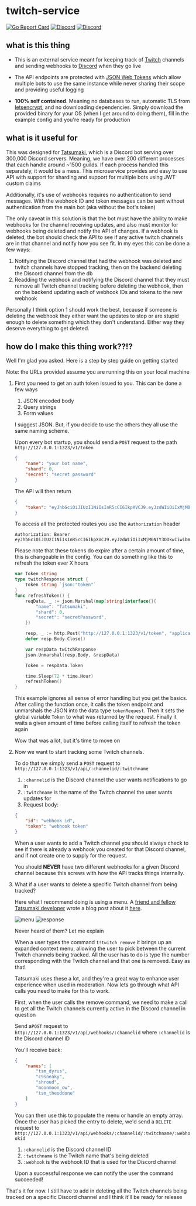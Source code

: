 # twitch-service

[![Go Report Card](https://goreportcard.com/badge/github.com/ThyLeader/twitch-service)](https://goreportcard.com/report/github.com/ThyLeader/twitch-service) [![Discord](https://discordapp.com/api/guilds/173184118492889089/widget.png)](https://discord.gg/tatsumaki) [![Discord](https://img.shields.io/badge/Discord-thy%238914-blue.svg)](https://discord.gg/tatsumaki)

## what is this thing

* This is an external service meant for keeping track of [Twitch](https://twitch.tv) channels and sending webhooks to [Discord](https://discordapp.com) when they go live

* The API endpoints are protected with [JSON Web Tokens](https://jwt.io) which allow multiple bots to use the same instance while never sharing their scope and providing useful logging

* **100% self contained**. Meaning no databases to run, automatic TLS from [letsencrypt](https://letsencrypt.org/), and no downloading dependencies. Simply download the provided binary for your OS (when I get around to doing them), fill in the example config and you're ready for production

## what is it useful for

This was designed for [Tatsumaki](https://tatsumaki.xyz), which is a Discord bot serving over 300,000 Discord servers. Meaning, we have over 200 different processes that each handle around ~1500 guilds. If each process handled this separately, it would be a mess. This microservice provides and easy to use API with support for sharding and support for multiple bots using JWT custom claims

Additionally, it's use of webhooks requires no authentication to send messages. With the webhook ID and token messages can be sent without authentication from the main bot (aka without the bot's token)

The only caveat in this solution is that the bot must have the ability to make webhooks for the channel receiving updates, and also must monitor for webhooks being deleted and notify the API of changes. If a webhook is deleted, the bot should check the API to see if any active twitch channels are in that channel and notify how you see fit. In my eyes this can be done a few ways:

1. Notifying the Discord channel that had the webhook was deleted and twitch channels have stopped tracking, then on the backend deleting the Discord channel from the db
1. Readding the webhook and notifying the Discord channel that they must remove all Twitch channel tracking before deleting the webhook, then on the backend updating each of webhook IDs and tokens to the new webhook

Personally I think option 1 should work the best, because if someone is deleting the webhook they either want the updates to stop or are stupid enough to delete something which they don't understand. Either way they deserve everything to get deleted.

## how do I make this thing work??!?

Well I'm glad you asked. Here is a step by step guide on getting started

Note: the URLs provided assume you are running this on your local machine

1. First you need to get an auth token issued to you. This can be done a few ways
    1. JSON encoded body
    1. Query strings
    1. Form values

    I suggest JSON. But, if you decide to use the others they all use the same naming scheme.

    Upon every bot startup, you should send a `POST` request to the path `http://127.0.0.1:1323/v1/token`

    ```JSON
    {
        "name": "your bot name",
        "shard": 0,
        "secret": "secret password"
    }
    ```

    The API will then return

    ```JSON
    {
        "token": "eyJhbGciOiJIUzI1NiIsInR5cCI6IkpXVCJ9.eyJzdWIiOiIxMjM0NTY3ODkwIiwibmFtZSI6IkpvaG4gRG9lIiwiYWRtaW4iOnRydWV9.TJVA95OrM7E2cBab30RMHrHDcEfxjoYZgeFONFh7HgQ"
    }
    ```

    To access all the protected routes you use the `Authorization` header

    ```Header
    Authorization: Bearer eyJhbGciOiJIUzI1NiIsInR5cCI6IkpXVCJ9.eyJzdWIiOiIxMjM0NTY3ODkwIiwibmFtZSI6IkpvaG4gRG9lIiwiYWRtaW4iOnRydWV9.TJVA95OrM7E2cBab30RMHrHDcEfxjoYZgeFONFh7HgQ
    ```

    Please note that these tokens do expire after a certain amount of time, this is changeable in the config. You can do something like this to refresh the token ever X hours

    ```Go
    var Token string
    type twitchResponse struct {
        Token string `json:"token"`
    }
    func refreshToken() {
        reqData, _ := json.Marshal(map[string]interface{}{
            "name": "Tatsumaki",
            "shard": 0,
            "secret": "secretPassword",
        })

        resp, _ := http.Post("http://127.0.0.1:1323/v1/token", "application/json", bytes.NewBuffer(reqData))
        defer resp.Body.Close()

        var respData twitchResponse
        json.Unmarshal(resp.Body, &respData)

        Token = respData.Token

        time.Sleep(72 * time.Hour)
        refreshToken()
    }
    ```

    This example ignores all sense of error handling but you get the basics. After calling the function once, it calls the token endpoint and unmarshals the JSON into the data type `tokenRequest`. Then it sets the global variable `Token` to what was returned by the request. Finally it waits a given amount of time before calling itself to refresh the token again

    Wow that was a lot, but it's time to move on

1. Now we want to start tracking some Twitch channels.

    To do that we simply send a `POST` request to `http://127.0.0.1:1323/v1/api/:channelid/:twitchname`

    1. `:channelid` is the Discord channel the user wants notifications to go in
    1. `:twitchname` is the name of the Twitch channel the user wants updates for
    1. Request body:

    ```json
    {
        "id": "webhook id",
        "token": "webhook token"
    }
    ```

    When a user wants to add a Twitch channel you should always check to see if there is already a webhook you created for that Discord channel, and if not create one to supply for the request.

    You should __**NEVER**__ have two different webhooks for a given Discord channel because this screws with how the API tracks things internally.

1. What if a user wants to delete a specific Twitch channel from being tracked?

    Here what I recommend doing is using a menu. A [friend and fellow Tatsumaki developer](https://pyraxo.moe/) wrote a blog post about it [here](https://blog.pyraxo.moe/2017/01/bot-menus/).

    ![menu](https://cdn.discordapp.com/attachments/309741345264631818/377027893580005376/unknown.png)
    ![response](https://cdn.discordapp.com/attachments/309741345264631818/377029933270040577/unknown.png)

    Never heard of them? Let me explain

    When a user types the command `t!twitch remove` it brings up an expanded context menu, allowing the user to pick between the current Twitch channels being tracked. All the user has to do is type the number corresponding with the Twitch channel and that one is removed. Easy as that!

    Tatsumaki uses these a lot, and they're a great way to enhance user experience when used in moderation. Now lets go through what API calls you need to make for this to work.

    First, when the user calls the remove command, we need to make a call to get all the Twitch channels currently active in the Discord channel in question

    Send a`POST` request to `http://127.0.0.1:1323/v1/api/webhooks/:channelid` where `:channelid` is the Discord channel ID

    You'll receive back:

    ```json
    {
        "names": [
            "tsm_dyrus",
            "c9sneaky",
            "shroud",
            "moonmoon_ow",
            "tsm_theoddone"
        ]
    }
    ```

    You can then use this to populate the menu or handle an empty array. Once the user has picked the entry to delete, we'd send a `DELETE` request to `http://127.0.0.1:1323/v1/api/webhooks/:channelid/:twitchname/:webhookid`

    1. `:channelid` is the Discord channel ID
    1. `:twitchname` is the Twitch name that's being deleted
    1. `:webhook` is the webhook ID that is used for the Discord channel

    Upon a successful response we can notify the user the command succeeded!

That's it for now. I still have to add in deleting all the Twitch channels being tracked on a specific Discord channel and I think it'll be ready for release